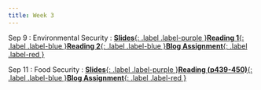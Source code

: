 ```yaml
---
title: Week 3
---
```


Sep 9
: Environmental Security
: [**Slides**{: .label .label-purple }](#)[**Reading 1**{: .label .label-blue }](https://drive.google.com/file/d/1GlzBwdWZAeaDpW1s3fMdIqqYrcLER_mK/view?usp=sharing)[**Reading 2**{: .label .label-blue }](https://drive.google.com/file/d/1-baqZEq8H2KURiSHa3HgYqucJTSBEcyB/view?usp=sharing)[**Blog Assignment**{: .label .label-red }](https://canvas.vt.edu/courses/212567/modules/items/3466236)


Sep 11
: Food Security
: [**Slides**{: .label .label-purple }](#)[**Reading (p439-450)**{: .label .label-blue }](https://drive.google.com/file/d/10p_88lTY2s1g2bQ38xAb1gARCc9ksnnO/view?usp=sharing)[**Blog Assignment**{: .label .label-red }](https://canvas.vt.edu/courses/212567/modules/items/3466237)